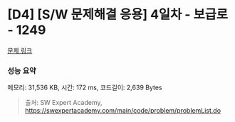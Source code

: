 # [D4] [S/W 문제해결 응용] 4일차 - 보급로 - 1249 

[문제 링크](https://swexpertacademy.com/main/code/problem/problemDetail.do?contestProbId=AV15QRX6APsCFAYD) 

### 성능 요약

메모리: 31,536 KB, 시간: 172 ms, 코드길이: 2,639 Bytes



> 출처: SW Expert Academy, https://swexpertacademy.com/main/code/problem/problemList.do